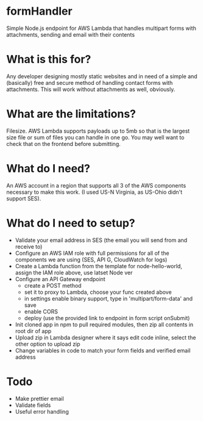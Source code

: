 # formHandler
Simple Node.js endpoint for AWS Lambda that handles multipart forms with attachments, sending and email with their contents


# What is this for?

Any developer designing mostly static websites and in need of a simple and (basically) free and secure method of handling contact forms with attachments.
This will work without attachments as well, obviously.

# What are the limitations?

Filesize. AWS Lambda supports payloads up to 5mb so that is the largest size file or sum of files you can handle in one go. 
You may well want to check that on the frontend before submitting.


# What do I need?

An AWS account in a region that supports all 3 of the AWS components necessary to make this work. 
(I used US-N Virginia, as US-Ohio didn't support SES).

# What do I need to setup?

- Validate your email address in SES (the email you will send from and receive to)
- Configure an AWS IAM role with full permissions for all of the components we are using (SES, API G, CloudWatch for logs)
- Create a Lambda function from the template for node-hello-world, assign the IAM role above, use latset Node ver
- Configure an API Gateway endpoint
  - create a POST method
  - set it to proxy to Lambda, choose your func created above
  - in settings enable binary support, type in 'multipart/form-data' and save
  - enable CORS
  - deploy (use the provided link to endpoint in form script onSubmit)
- Init cloned app in npm to pull required modules, then zip all contents in root dir of app
- Upload zip in Lambda designer where it says edit code inline, select the other option to upload zip
- Change variables in code to match your form fields and verified email address

# Todo

- Make prettier email
- Validate fields 
- Useful error handling
